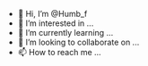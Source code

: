- 👋 Hi, I’m @Humb_f
- 👀 I’m interested in ...
- 🌱 I’m currently learning ...
- 💞️ I’m looking to collaborate on ...
- 📫 How to reach me ...

<!---
Ryan0Han/Ryan0Han is a ✨ special ✨ repository because its `README.md` (this file) appears on your GitHub profile.
You can click the Preview link to take a look at your changes.
--->
